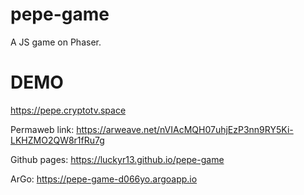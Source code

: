 # pepe-game
 A JS game on Phaser.
 
 # DEMO
 https://pepe.cryptotv.space
 
 Permaweb link: https://arweave.net/nVIAcMQH07uhjEzP3nn9RY5Ki-LKHZMO2QW8r1fRu7g
 
 Github pages: https://luckyr13.github.io/pepe-game
 
 ArGo: https://pepe-game-d066yo.argoapp.io
 
